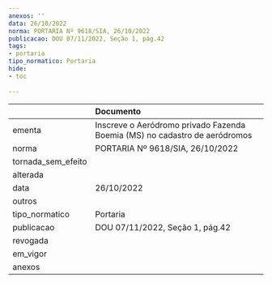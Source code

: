```yaml
---
anexos: ''
data: 26/10/2022
norma: PORTARIA Nº 9618/SIA, 26/10/2022
publicacao: DOU 07/11/2022, Seção 1, pág.42
tags:
- portaria
tipo_normatico: Portaria
hide: 
- toc 
 
---
```


|                    | Documento                                                                  |
|:-------------------|:---------------------------------------------------------------------------|
| ementa             | Inscreve o Aeródromo privado Fazenda Boemia (MS) no cadastro de aeródromos |
| norma              | PORTARIA Nº 9618/SIA, 26/10/2022                                           |
| tornada_sem_efeito |                                                                            |
| alterada           |                                                                            |
| data               | 26/10/2022                                                                 |
| outros             |                                                                            |
| tipo_normatico     | Portaria                                                                   |
| publicacao         | DOU 07/11/2022, Seção 1, pág.42                                            |
| revogada           |                                                                            |
| em_vigor           |                                                                            |
| anexos             |                                                                            |